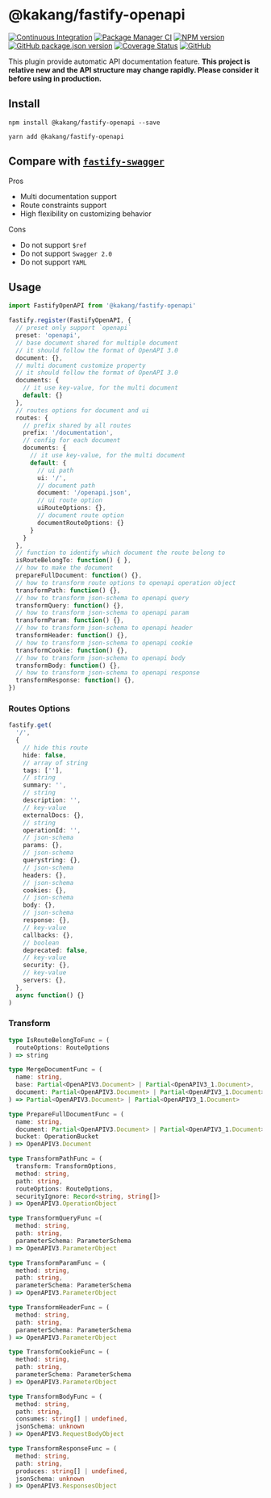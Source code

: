 # @kakang/fastify-openapi

[![Continuous Integration](https://github.com/climba03003/fastify-openapi/actions/workflows/ci.yml/badge.svg)](https://github.com/climba03003/fastify-openapi/actions/workflows/ci.yml)
[![Package Manager CI](https://github.com/climba03003/fastify-openapi/actions/workflows/package-manager-ci.yml/badge.svg)](https://github.com/climba03003/fastify-openapi/actions/workflows/package-manager-ci.yml)
[![NPM version](https://img.shields.io/npm/v/@kakang/fastify-openapi.svg?style=flat)](https://www.npmjs.com/package/@kakang/fastify-openapi)
[![GitHub package.json version](https://img.shields.io/github/package-json/v/climba03003/fastify-openapi)](https://github.com/climba03003/fastify-openapi)
[![Coverage Status](https://coveralls.io/repos/github/climba03003/fastify-openapi/badge.svg?branch=main)](https://coveralls.io/github/climba03003/fastify-openapi?branch=master)
[![GitHub](https://img.shields.io/github/license/climba03003/fastify-openapi)](https://github.com/climba03003/fastify-openapi)

This plugin provide automatic API documentation feature.
**This project is relative new and the API structure may change rapidly. Please consider it before using in production.**

## Install

```shell
npm install @kakang/fastify-openapi --save

yarn add @kakang/fastify-openapi
```

## Compare with [`fastify-swagger`](https://github.com/fastify/fastify-swagger)

Pros

- Multi documentation support
- Route constraints support
- High flexibility on customizing behavior

Cons

- Do not support `$ref`
- Do not support `Swagger 2.0`
- Do not support `YAML`

## Usage

```ts
import FastifyOpenAPI from '@kakang/fastify-openapi'

fastify.register(FastifyOpenAPI, {
  // preset only support `openapi`
  preset: 'openapi',
  // base document shared for multiple document
  // it should follow the format of OpenAPI 3.0
  document: {},
  // multi document customize property
  // it should follow the format of OpenAPI 3.0
  documents: {
    // it use key-value, for the multi document
    default: {}
  },
  // routes options for document and ui
  routes: {
    // prefix shared by all routes
    prefix: '/documentation',
    // config for each document
    documents: {
      // it use key-value, for the multi document
      default: {
        // ui path
        ui: '/',
        // document path
        document: '/openapi.json',
        // ui route option
        uiRouteOptions: {},
        // document route option
        documentRouteOptions: {}
      }
    }
  },
  // function to identify which document the route belong to
  isRouteBelongTo: function() { },
  // how to make the document
  prepareFullDocument: function() {},
  // how to transform route options to openapi operation object
  transformPath: function() {},
  // how to transform json-schema to openapi query
  transformQuery: function() {},
  // how to transform json-schema to openapi param
  transformParam: function() {},
  // how to transform json-schema to openapi header
  transformHeader: function() {},
  // how to transform json-schema to openapi cookie
  transformCookie: function() {},
  // how to transform json-schema to openapi body
  transformBody: function() {},
  // how to transform json-schema to openapi response
  transformResponse: function() {},
})
```

### Routes Options

```ts
fastify.get(
  '/',
  {
    // hide this route
    hide: false,
    // array of string
    tags: [''],
    // string
    summary: '',
    // string
    description: '',
    // key-value
    externalDocs: {},
    // string
    operationId: '',
    // json-schema
    params: {},
    // json-schema
    querystring: {},
    // json-schema
    headers: {},
    // json-schema
    cookies: {},
    // json-schema
    body: {},
    // json-schema
    response: {},
    // key-value
    callbacks: {},
    // boolean
    deprecated: false,
    // key-value
    security: {},
    // key-value
    servers: {},
  },
  async function() {}
)
```

### Transform

```ts
type IsRouteBelongToFunc = (
  routeOptions: RouteOptions
) => string

type MergeDocumentFunc = (
  name: string, 
  base: Partial<OpenAPIV3.Document> | Partial<OpenAPIV3_1.Document>,
  document: Partial<OpenAPIV3.Document> | Partial<OpenAPIV3_1.Document>
) => Partial<OpenAPIV3.Document> | Partial<OpenAPIV3_1.Document>

type PrepareFullDocumentFunc = (
  name: string, 
  document: Partial<OpenAPIV3.Document> | Partial<OpenAPIV3_1.Document>, 
  bucket: OperationBucket
) => OpenAPIV3.Document

type TransformPathFunc = (
  transform: TransformOptions, 
  method: string, 
  path: string, 
  routeOptions: RouteOptions,
  securityIgnore: Record<string, string[]>
) => OpenAPIV3.OperationObject

type TransformQueryFunc =(
  method: string, 
  path: string, 
  parameterSchema: ParameterSchema
) => OpenAPIV3.ParameterObject

type TransformParamFunc = (
  method: string, 
  path: string, 
  parameterSchema: ParameterSchema
) => OpenAPIV3.ParameterObject

type TransformHeaderFunc = (
  method: string, 
  path: string, 
  parameterSchema: ParameterSchema
) => OpenAPIV3.ParameterObject

type TransformCookieFunc = (
  method: string, 
  path: string, 
  parameterSchema: ParameterSchema
) => OpenAPIV3.ParameterObject

type TransformBodyFunc = (
  method: string, 
  path: string, 
  consumes: string[] | undefined, 
  jsonSchema: unknown
) => OpenAPIV3.RequestBodyObject

type TransformResponseFunc = (
  method: string, 
  path: string, 
  produces: string[] | undefined, 
  jsonSchema: unknown
) => OpenAPIV3.ResponsesObject
```
